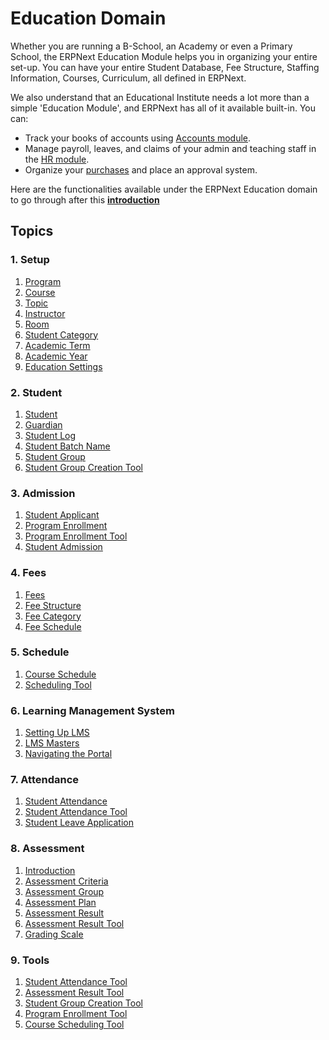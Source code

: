 <!-- add-breadcrumbs -->
# Education Domain

Whether you are running a B-School, an Academy or even a Primary School, the ERPNext Education Module helps you in organizing your entire set-up. You can have your entire Student Database, Fee Structure, Staffing Information, Courses, Curriculum, all defined in ERPNext.

We also understand that an Educational Institute needs a lot more than a simple 'Education Module', and ERPNext has all of it available built-in. You can:

- Track your books of accounts using [Accounts module](/docs/v12/user/manual/en/accounts).
- Manage payroll, leaves, and claims of your admin and teaching staff in the [HR module](/docs/v12/user/manual/en/human-resources).
- Organize your [purchases](/docs/v12/user/manual/en/buying) and place an approval system.

Here are the functionalities available under the ERPNext Education domain to go through after this **[introduction](/docs/v12/user/manual/en/education/introduction)**

## Topics
### 1. Setup
1. [Program](/docs/v12/user/manual/en/education/program)
1. [Course](/docs/v12/user/manual/en/education/course)
1. [Topic](/docs/v12/user/manual/en/education/topic)
1. [Instructor](/docs/v12/user/manual/en/education/instructor)
1. [Room](/docs/v12/user/manual/en/education/room)
1. [Student Category](/docs/v12/user/manual/en/education/student-category)
1. [Academic Term](/docs/v12/user/manual/en/education/academic-term)
1. [Academic Year](/docs/v12/user/manual/en/education/academic-year)
1. [Education Settings](/docs/v12/user/manual/en/education/education-settings)

### 2. Student
1. [Student](/docs/v12/user/manual/en/education/student)
1. [Guardian](/docs/v12/user/manual/en/education/guardian)
1. [Student Log](/docs/v12/user/manual/en/education/student-log)
1. [Student Batch Name](/docs/v12/user/manual/en/education/student-batch-name)
1. [Student Group](/docs/v12/user/manual/en/education/student-group)
1. [Student Group Creation Tool](/docs/v12/user/manual/en/education/student-group-creation-tool)

### 3. Admission
1. [Student Applicant](/docs/v12/user/manual/en/education/student-applicant)
1. [Program Enrollment](/docs/v12/user/manual/en/education/program-enrollment)
1. [Program Enrollment Tool](/docs/v12/user/manual/en/education/program-enrollment-tool)
1. [Student Admission](/docs/v12/user/manual/en/education/student_admission)

### 4. Fees
1. [Fees](/docs/v12/user/manual/en/education/fees)
1. [Fee Structure](/docs/v12/user/manual/en/education/fee-structure)
1. [Fee Category](/docs/v12/user/manual/en/education/fee-category)
1. [Fee Schedule](/docs/v12/user/manual/en/education/fee-schedule)

### 5. Schedule
1. [Course Schedule](/docs/v12/user/manual/en/education/course-schedule)
1. [Scheduling Tool](/docs/v12/user/manual/en/education/scheduling-tool)
<!--1. [Examination](/docs/v12/user/manual/en/education/examination) -->

### 6. Learning Management System
1. [Setting Up LMS](/docs/v12/user/manual/en/education/setting-up-lms)
1. [LMS Masters](/docs/v12/user/manual/en/education/lms-masters)
1. [Navigating the Portal](/docs/v12/user/manual/en/education/navigating-the-portal)
<!-- 1. [Tracking Progress](/docs/v12/user/manual/en/education/tracking-progress) -->

### 7. Attendance
1. [Student Attendance](/docs/v12/user/manual/en/education/student-attendance)
1. [Student Attendance Tool](/docs/v12/user/manual/en/education/student-attendance-tool)
1. [Student Leave Application](/docs/v12/user/manual/en/education/student-leave-application)

### 8. Assessment
1. [Introduction](/docs/v12/user/manual/en/education/assessment-introduction)
1. [Assessment Criteria](/docs/v12/user/manual/en/education/assessment_criteria)
1. [Assessment Group](/docs/v12/user/manual/en/education/assessment_group)
1. [Assessment Plan](/docs/v12/user/manual/en/education/assessment_plan)
1. [Assessment Result](/docs/v12/user/manual/en/education/assessment_result)
1. [Assessment Result Tool](/docs/v12/user/manual/en/education/assessment_result_tool)
1. [Grading Scale](/docs/v12/user/manual/en/education/grading_scale)

<!-- ### 9. Assessment Reports
1. [Final Assessment Grades](/docs/v12/user/manual/en/education/final-assessment-grades)
1. [Assessment Plan Status](/docs/v12/user/manual/en/education/assessment-plan-status)
1. [Student Report Generation Tool](/docs/v12/user/manual/en/education/student-report-generation-tool)
1. [Course Wise Assessment Report](/docs/v12/user/manual/en/education/course-wise-assessment-report) -->

### 9. Tools
1. [Student Attendance Tool](/docs/v12/user/manual/en/education/student-attendance-tool)
1. [Assessment Result Tool](/docs/v12/user/manual/en/education/assessment_result_tool)
1. [Student Group Creation Tool](/docs/v12/user/manual/en/education/student-group-creation-tool)
1. [Program Enrollment Tool](/docs/v12/user/manual/en/education/program-enrollment-tool)
1. [Course Scheduling Tool](/docs/v12/user/manual/en/education/course-scheduling-tool)
